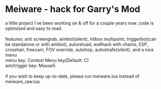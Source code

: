 # Meiware - hack for Garry's Mod

a little project i've been working on & off for a couple years now. code is optimized and easy to read.
<br/><br/>
features: anti screengrab, aimbot(silent), hitbox multipoint, triggerbot(can be standalone or with aimbot), autoreload, wallhack with chams, ESP, crosshair, freecam, FOV override, autohop, autostrafe(silent), and a nice menu
<br/>
menu key: Context Menu key(Default: C)
<br/>
aim/trigger key: Mouse5
<br/><br/>
if you wish to keep up-to-date, please run meiware.lua instead of meiware_raw.lua

